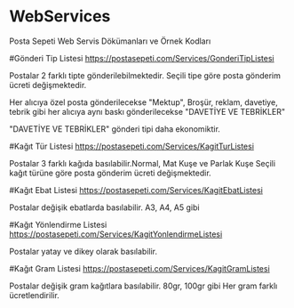 # WebServices
Posta Sepeti Web Servis Dökümanları ve Örnek Kodları

#Gönderi Tip Listesi
https://postasepeti.com/Services/GonderiTipListesi

Postalar 2 farklı tipte gönderilebilmektedir.
Seçili tipe göre posta gönderim ücreti değişmektedir.

Her alıcıya özel posta gönderilecekse "Mektup",
Broşür, reklam, davetiye, tebrik gibi her alıcıya aynı baskı gönderilecekse "DAVETİYE VE TEBRİKLER"

"DAVETİYE VE TEBRİKLER" gönderi tipi daha ekonomiktir.


#Kağıt Tür Listesi
https://postasepeti.com/Services/KagitTurListesi

Postalar 3 farklı kağıda basılabilir.Normal, Mat Kuşe ve Parlak Kuşe
Seçili kağıt türüne göre posta gönderim ücreti değişmektedir.


#Kağıt Ebat Listesi
https://postasepeti.com/Services/KagitEbatListesi

Postalar değişik ebatlarda basılabilir. A3, A4, A5 gibi

#Kağıt Yönlendirme Listesi
https://postasepeti.com/Services/KagitYonlendirmeListesi

Postalar yatay ve dikey olarak basılabilir.

#Kağıt Gram Listesi
https://postasepeti.com/Services/KagitGramListesi

Postalar değişik gram kağıtlara basılabilir. 80gr, 100gr gibi
Her gram farklı ücretlendirilir.



